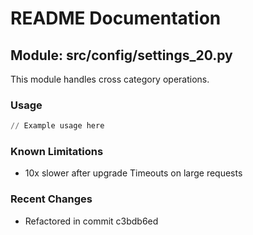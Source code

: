 # README Documentation

## Module: src/config/settings_20.py

This module handles cross category operations.

### Usage

```python
// Example usage here
```

### Known Limitations

- 10x slower after upgrade Timeouts on large requests

### Recent Changes

- Refactored in commit c3bdb6ed
